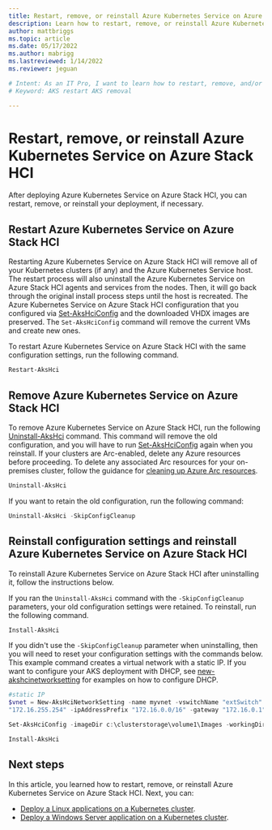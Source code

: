 ```yaml
---
title: Restart, remove, or reinstall Azure Kubernetes Service on Azure Stack HCI 
description: Learn how to restart, remove, or reinstall Azure Kubernetes Service on Azure Stack
author: mattbriggs
ms.topic: article
ms.date: 05/17/2022
ms.author: mabrigg 
ms.lastreviewed: 1/14/2022
ms.reviewer: jeguan

# Intent: As an IT Pro, I want to learn how to restart, remove, and/or reinstall my AKS on Azure Stack HCI deployment when necessary.
# Keyword: AKS restart AKS removal

---
```


# Restart, remove, or reinstall Azure Kubernetes Service on Azure Stack HCI

After deploying Azure Kubernetes Service on Azure Stack HCI, you can restart, remove, or reinstall your deployment, if necessary.

## Restart Azure Kubernetes Service on Azure Stack HCI

Restarting Azure Kubernetes Service on Azure Stack HCI will remove all of your Kubernetes clusters (if any) and the Azure Kubernetes Service host. The restart process will also uninstall the Azure Kubernetes Service on Azure Stack HCI agents and services from the nodes. Then, it will go back through the original install process steps until the host is recreated. The Azure Kubernetes Service on Azure Stack HCI configuration that you configured via [Set-AksHciConfig](./reference/ps/set-akshciconfig.md) and the downloaded VHDX images are preserved. The `Set-AksHciConfig` command will remove the current VMs and create new ones.

To restart Azure Kubernetes Service on Azure Stack HCI with the same configuration settings, run the following command.

```powershell
Restart-AksHci
```

## Remove Azure Kubernetes Service on Azure Stack HCI

To remove Azure Kubernetes Service on Azure Stack HCI, run the following [Uninstall-AksHci](./reference/ps/uninstall-akshci.md) command. This command will remove the old configuration, and you will have to run [Set-AksHciConfig](./reference/ps/set-akshciconfig.md) again when you reinstall. If your clusters are Arc-enabled, delete any Azure resources before proceeding. To delete any associated Arc resources for your on-premises cluster, follow the guidance for [cleaning up Azure Arc resources](/azure/azure-arc/kubernetes/quickstart-connect-cluster#clean-up-resources).

```powershell
Uninstall-AksHci
``` 

If you want to retain the old configuration, run the following command:

```powershell
Uninstall-AksHci -SkipConfigCleanup
```

## Reinstall configuration settings and reinstall Azure Kubernetes Service on Azure Stack HCI

To reinstall Azure Kubernetes Service on Azure Stack HCI after uninstalling it, follow the instructions below.

If you ran the `Uninstall-AksHci` command with the `-SkipConfigCleanup` parameters, your old configuration settings were retained. To reinstall, run the following command.

```powershell
Install-AksHci
```

If you didn't use the `-SkipConfigCleanup` parameter when uninstalling, then you will need to reset your configuration settings with the commands below. This example command creates a virtual network with a static IP. If you want to configure your AKS deployment with DHCP, see [new-akshcinetworksetting](./reference/ps/new-akshcinetworksetting.md) for examples on how to configure DHCP.


```powershell
#static IP
$vnet = New-AksHciNetworkSetting -name myvnet -vswitchName "extSwitch" -k8sNodeIpPoolStart "172.16.10.0" -k8sNodeIpPoolEnd "172.16.10.255" -vipPoolStart "172.16.255.0" -vipPoolEnd
"172.16.255.254" -ipAddressPrefix "172.16.0.0/16" -gateway "172.16.0.1" -dnsServers "172.16.0.1"

Set-AksHciConfig -imageDir c:\clusterstorage\volume1\Images -workingDir c:\ClusterStorage\Volume1\ImageStore -cloudConfigLocation c:\clusterstorage\volume1\Config -vnet $vnet -cloudservicecidr "172.16.10.10/16"

Install-AksHci
```

## Next steps

In this article, you learned how to restart, remove, or reinstall Azure Kubernetes Service on Azure Stack HCI. Next, you can:
- [Deploy a Linux applications on a Kubernetes cluster](./deploy-linux-application.md).
- [Deploy a Windows Server application on a Kubernetes cluster](./deploy-windows-application.md).